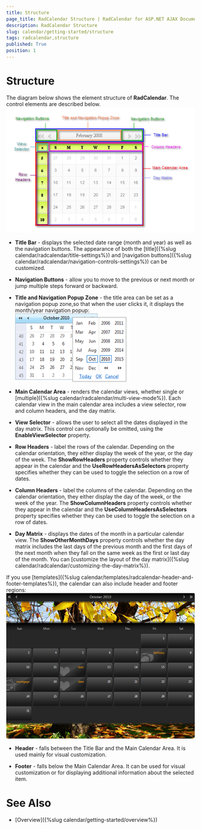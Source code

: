 ```yaml
---
title: Structure
page_title: RadCalendar Structure | RadCalendar for ASP.NET AJAX Documentation
description: RadCalendar Structure
slug: calendar/getting-started/structure
tags: radcalendar,structure
published: True
position: 1
---
```


# Structure



The diagram below shows the element structure of **RadCalendar**. The control elements are described below.
![RadCalendar structure](images/RadcalendarStructure.png)

* **Title Bar** - displays the selected date range (month and year) as well as the navigation buttons. The appearance of both the [title]({%slug calendar/radcalendar/title-settings%}) and [navigation buttons]({%slug calendar/radcalendar/navigation-controls-settings%}) can be customized.

* **Navigation Buttons** - allow you to move to the previous or next month or jump multiple steps forward or backward.

* **Title and Navigation Popup Zone** - the title area can be set as a navigation popup zone,so that when the user clicks it, it displays the month/year navigation popup:
![Overview of RadCalendar structure](images/calendar_overviewstructure_002.png)

* **Main Calendar Area** - renders the calendar views, whether single or [multiple]({%slug calendar/radcalendar/multi-view-mode%}). Each calendar view in the main calendar area includes a view selector, row and column headers, and the day matrix.

* **View Selector** - allows the user to select all the dates displayed in the day matrix. This control can optionally be omitted, using the **EnableViewSelector** property.

* **Row Headers** - label the rows of the calendar. Depending on the calendar orientation, they either display the week of the year, or the day of the week. The **ShowRowHeaders** property controls whether they appear in the calendar and the **UseRowHeadersAsSelectors** property specifies whether they can be used to toggle the selection on a row of dates.

* **Column Headers** - label the columns of the calendar. Depending on the calendar orientation, they either display the day of the week, or the week of the year. The **ShowColumnHeaders** property controls whether they appear in the calendar and the **UseColumnHeadersAsSelectors** property specifies whether they can be used to toggle the selection on a row of dates.

* **Day Matrix** - displays the dates of the month in a particular calendar view. The **ShowOtherMonthDays** property controls whether the day matrix includes the last days of the previous month and the first days of the next month when they fall on the same week as the first or last day of the month. You can [customize the layout of the day matrix]({%slug calendar/radcalendar/customizing-the-day-matrix%}).

If you use [templates]({%slug calendar/templates/radcalendar-header-and-footer-templates%}), the calendar can also include header and footer regions:
![Customized RadCalendar](images/calendar_overviewstructure_003.png)

* **Header** - falls between the Title Bar and the Main Calendar Аrea. It is used mainly for visual customization.

* **Footer** - falls below the Main Calendar Area. It can be used for visual customization or for displaying additional information about the selected item.

# See Also


 * [Overview]({%slug calendar/getting-started/overview%})
